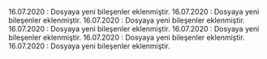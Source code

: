 16.07.2020 : Dosyaya yeni bileşenler eklenmiştir.
16.07.2020 : Dosyaya yeni bileşenler eklenmiştir.
16.07.2020 : Dosyaya yeni bileşenler eklenmiştir.
16.07.2020 : Dosyaya yeni bileşenler eklenmiştir.
16.07.2020 : Dosyaya yeni bileşenler eklenmiştir.
16.07.2020 : Dosyaya yeni bileşenler eklenmiştir.
16.07.2020 : Dosyaya yeni bileşenler eklenmiştir.
